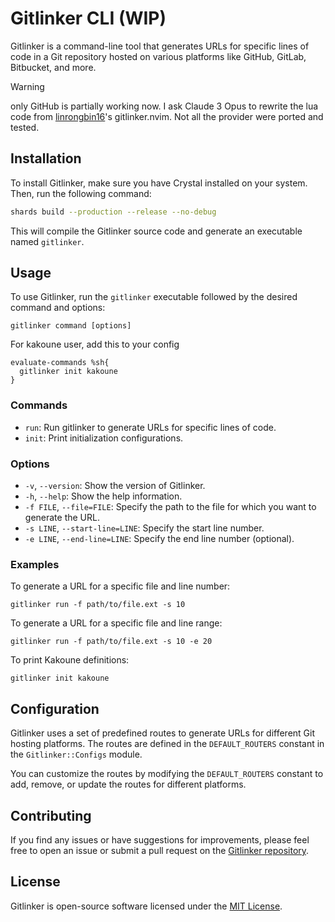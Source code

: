 # Gitlinker CLI (WIP)

Gitlinker is a command-line tool that generates URLs for specific lines of code in a Git repository hosted on various platforms like GitHub, GitLab, Bitbucket, and more.

> [!WARNING]
> only GitHub is partially working now. I ask Claude 3 Opus to rewrite the lua code from [linrongbin16](https://github.com/linrongbin16/gitlinker.nvim)'s gitlinker.nvim. Not all the provider were ported and tested.

## Installation

To install Gitlinker, make sure you have Crystal installed on your system. Then, run the following command:

```bash
shards build --production --release --no-debug
```

This will compile the Gitlinker source code and generate an executable named `gitlinker`.

## Usage

To use Gitlinker, run the `gitlinker` executable followed by the desired command and options:

```
gitlinker command [options]
```

For kakoune user, add this to your config

```
evaluate-commands %sh{
  gitlinker init kakoune
}
```

### Commands

- `run`: Run gitlinker to generate URLs for specific lines of code.
- `init`: Print initialization configurations.

### Options

- `-v`, `--version`: Show the version of Gitlinker.
- `-h`, `--help`: Show the help information.
- `-f FILE`, `--file=FILE`: Specify the path to the file for which you want to generate the URL.
- `-s LINE`, `--start-line=LINE`: Specify the start line number.
- `-e LINE`, `--end-line=LINE`: Specify the end line number (optional).

### Examples

To generate a URL for a specific file and line number:

```
gitlinker run -f path/to/file.ext -s 10
```

To generate a URL for a specific file and line range:

```
gitlinker run -f path/to/file.ext -s 10 -e 20
```

To print Kakoune definitions:

```
gitlinker init kakoune
```

## Configuration

Gitlinker uses a set of predefined routes to generate URLs for different Git hosting platforms. The routes are defined in the `DEFAULT_ROUTERS` constant in the `Gitlinker::Configs` module.

You can customize the routes by modifying the `DEFAULT_ROUTERS` constant to add, remove, or update the routes for different platforms.

## Contributing

If you find any issues or have suggestions for improvements, please feel free to open an issue or submit a pull request on the [Gitlinker repository](https://github.com/your/repository).

## License

Gitlinker is open-source software licensed under the [MIT License](https://opensource.org/licenses/MIT).
